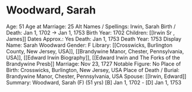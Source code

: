 # Woodward, Sarah

Age: 51
Age at Marriage: 25
Alt Names / Spellings: Irwin, Sarah
Birth / Death: Jan 1, 1702 → Jan 1, 1753
Birth Year: 1702
Children: [[Irwin Sr , James]]
Dates Approx.: Yes
Death: Jan 1, 1753
Death Year: 1753
Display Name: Sarah Woodward
Gender: F
Library: [[Crosswicks, Burlington County, New Jersey, USA]], [[Brandywine Manor, Chester, Pennsylvania, USA]], [[Edward Irwin Biography]], [[Edward Irwin and The Forks of the Brandywine Presb]]
Marriage: Nov 23, 1727
Notable Figure: No
Place of Birth: Crosswicks, Burlington, New Jersey, USA
Place of Death / Burial: Brandywine Manor, Chester, Pennsylvania, USA
Spouse: [[Irwin, Edward]]
Summary: Woodward, Sarah (F) (51 yrs)
[B] Jan 1, 1702 - [D] Jan 1, 1753